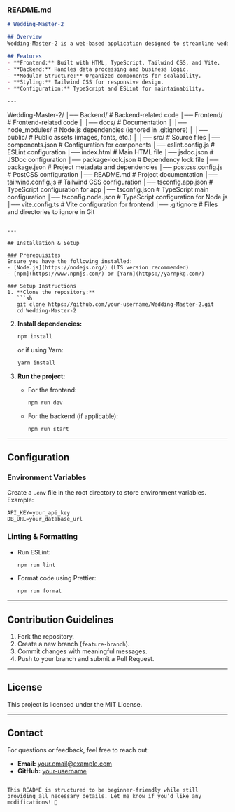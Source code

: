 ### **README.md**
```markdown
# Wedding-Master-2

## Overview
Wedding-Master-2 is a web-based application designed to streamline wedding planning and management. It consists of a frontend and backend, using modern web technologies to ensure a smooth user experience.

## Features
- **Frontend:** Built with HTML, TypeScript, Tailwind CSS, and Vite.
- **Backend:** Handles data processing and business logic.
- **Modular Structure:** Organized components for scalability.
- **Styling:** Tailwind CSS for responsive design.
- **Configuration:** TypeScript and ESLint for maintainability.

---

```
Wedding-Master-2/
│── Backend/             # Backend-related code
│── Frontend/            # Frontend-related code
│   │── docs/            # Documentation
│   │── node_modules/    # Node.js dependencies (ignored in .gitignore)
│   │── public/          # Public assets (images, fonts, etc.)
│   │── src/             # Source files
│── components.json      # Configuration for components
│── eslint.config.js     # ESLint configuration
│── index.html           # Main HTML file
│── jsdoc.json           # JSDoc configuration
│── package-lock.json    # Dependency lock file
│── package.json         # Project metadata and dependencies
│── postcss.config.js    # PostCSS configuration
│── README.md            # Project documentation
│── tailwind.config.js   # Tailwind CSS configuration
│── tsconfig.app.json    # TypeScript configuration for app
│── tsconfig.json        # TypeScript main configuration
│── tsconfig.node.json   # TypeScript configuration for Node.js
│── vite.config.ts       # Vite configuration for frontend
│── .gitignore           # Files and directories to ignore in Git
```

---

## Installation & Setup

### Prerequisites
Ensure you have the following installed:
- [Node.js](https://nodejs.org/) (LTS version recommended)
- [npm](https://www.npmjs.com/) or [Yarn](https://yarnpkg.com/)

### Setup Instructions
1. **Clone the repository:**
   ```sh
   git clone https://github.com/your-username/Wedding-Master-2.git
   cd Wedding-Master-2
   ```

2. **Install dependencies:**
   ```sh
   npm install
   ```
   or if using Yarn:
   ```sh
   yarn install
   ```

3. **Run the project:**
   - For the frontend:
     ```sh
     npm run dev
     ```
   - For the backend (if applicable):
     ```sh
     npm run start
     ```

---

## Configuration

### Environment Variables
Create a `.env` file in the root directory to store environment variables. Example:
```env
API_KEY=your_api_key
DB_URL=your_database_url
```

### Linting & Formatting
- Run ESLint:
  ```sh
  npm run lint
  ```
- Format code using Prettier:
  ```sh
  npm run format
  ```

---

## Contribution Guidelines
1. Fork the repository.
2. Create a new branch (`feature-branch`).
3. Commit changes with meaningful messages.
4. Push to your branch and submit a Pull Request.

---

## License
This project is licensed under the MIT License.

---

## Contact
For questions or feedback, feel free to reach out:
- **Email:** your.email@example.com
- **GitHub:** [your-username](https://github.com/your-username)
```

This README is structured to be beginner-friendly while still providing all necessary details. Let me know if you’d like any modifications! 🚀
